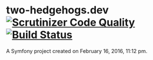 two-hedgehogs.dev [![Scrutinizer Code Quality](https://scrutinizer-ci.com/g/0TshELn1ck/two-hedgehogs/badges/quality-score.png?b=dev)](https://scrutinizer-ci.com/g/0TshELn1ck/two-hedgehogs/?branch=dev)
[![Build Status](https://scrutinizer-ci.com/g/0TshELn1ck/two-hedgehogs/badges/build.png?b=dev)](https://scrutinizer-ci.com/g/0TshELn1ck/two-hedgehogs/build-status/dev)
=================

A Symfony project created on February 16, 2016, 11:12 pm.
